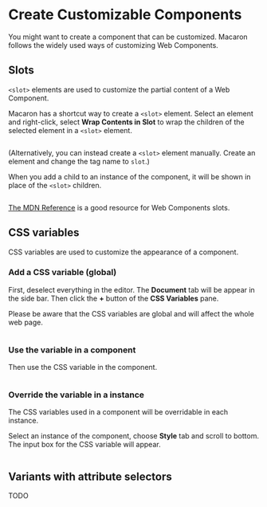 # Create Customizable Components

You might want to create a component that can be customized. Macaron follows the widely used ways of customizing Web Components.

## Slots

`<slot>` elements are used to customize the partial content of a Web Component.

Macaron has a shortcut way to create a `<slot>` element. Select an element and right-click, select **Wrap Contents in Slot** to wrap the children of the selected element in a `<slot>` element.

<img srcset="./images/wrap-contents-in-slots.png 2x" />

(Alternatively, you can instead create a `<slot>` element manually. Create an element and change the tag name to `slot`.)

When you add a child to an instance of the component, it will be shown in place of the `<slot>` children.

<img srcset="./images/slotted-content.png 2x" />

[The MDN Reference](https://developer.mozilla.org/en-US/docs/Web/Web_Components/Using_templates_and_slots) is a good resource for Web Components slots.

## CSS variables

CSS variables are used to customize the appearance of a component.

### Add a CSS variable (global)

First, deselect everything in the editor. The **Document** tab will be appear in the side bar.
Then click the **+** button of the **CSS Variables** pane.

Please be aware that the CSS variables are global and will affect the whole web page.

<img srcset="./images/add-cssvariable.png 2x" />

### Use the variable in a component

Then use the CSS variable in the component.

<img srcset="./images/use-cssvariable.png 2x" />

### Override the variable in a instance

The CSS variables used in a component will be overridable in each instance.

Select an instance of the component, choose **Style** tab and scroll to bottom. The input box for the CSS variable will appear.

<img srcset="./images/override-cssvariable.png 2x" />

## Variants with attribute selectors

TODO
